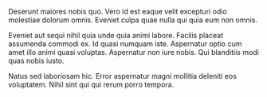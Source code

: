 Deserunt maiores nobis quo. Vero id est eaque velit excepturi odio molestiae dolorum omnis. Eveniet culpa quae nulla qui quia eum non omnis.
 Eveniet aut sequi nihil quia unde quia animi labore. Facilis placeat assumenda commodi ex. Id quasi numquam iste. Aspernatur optio cum amet illo animi quasi voluptas. Aspernatur non iure nobis. Qui blanditiis modi quas nobis iusto.
 Natus sed laboriosam hic. Error aspernatur magni mollitia deleniti eos voluptatem. Nihil sint qui qui rerum porro tempora.
